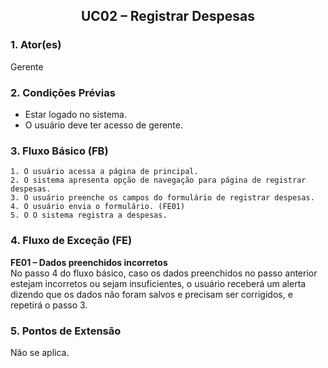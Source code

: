 ## <center> UC02 – Registrar Despesas

### 1. Ator(es)

Gerente

### 2. Condições Prévias

- Estar logado no sistema.
- O usuário deve ter acesso de gerente.

### 3. Fluxo Básico (FB)

    1. O usuário acessa a página de principal.
    2. O sistema apresenta opção de navegação para página de registrar despesas.
    3. O usuário preenche os campos do formulário de registrar despesas.
    4. O usuário envia o formulário. (FE01)
    5. O O sistema registra a despesas. 

### 4. Fluxo de Exceção (FE)

**FE01 – Dados preenchidos incorretos**
<br>
No passo 4 do fluxo básico, caso os dados preenchidos no passo anterior estejam incorretos ou sejam insuficientes, o usuário receberá um alerta dizendo que os dados não foram salvos e precisam ser corrigidos, e repetirá o passo 3.

### 5. Pontos de Extensão

Não se aplica.




